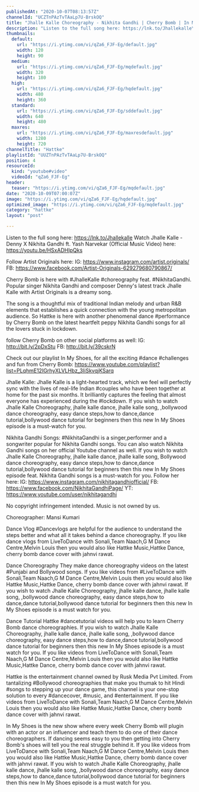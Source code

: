 ```yaml
---
publishedAt: "2020-10-07T08:13:57Z"
channelId: "UCZTnPAzTvTAaLp7U-BrskOQ"
title: "Jhalle Kalle Choreography - Nikhita Gandhi | Cherry Bomb | In My Shoes Ep #09"
description: "Listen to the full song here: https://lnk.to/Jhallekalle\nWatch Jhalle Kalle - Denny X Nikhita Gandhi ft. Yash Narvekar (Official Music Video) here:  https://youtu.be/HSxADHIpQks\n\nFollow Artist Originals here:\nIG: https://www.instagram.com/artist.originals/\nFB: https://www.facebook.com/Artist-Originals-629279680790867/ \n\nCherry Bomb is here with #JhalleKalle #choreography feat. #NikhitaGandhi. Popular singer Nikhita Gandhi and composer Denny's latest track Jhalle Kalle with Artist Originals is a dreamy song.\n\nThe song is a thoughtful mix of traditional Indian melody and urban R&B elements that establishes a quick connection with the young metropolitan audience. So Hattke is here with another phenomenal dance #performance by Cherry Bomb on the latest heartfelt peppy Nikhita Gandhi songs for all the lovers stuck in lockdown.\n\nfollow Cherry Bomb on other social platforms as well: \nIG: http://bit.ly/2pDxStu\nFB: http://bit.ly/39cskrN\n\nCheck out our playlist In My Shoes, for all the exciting #dance #challenges and fun from Cherry Bomb: https://www.youtube.com/playlist?list=PLqhmE12IGrhyXLVLHbz_3IiSkvqjKSarq\n\nJhalle Kalle:\nJhalle Kalle is a light-hearted track, which we feel will perfectly sync with the lives of real-life Indian #couples who have been together at home for the past six months. It brilliantly captures the feeling that almost everyone has experienced during the #lockdown. If you wish to watch Jhalle Kalle Choreography, jhalle kalle dance, jhalle kalle song, ,bollywood dance choreography, easy dance steps,how to dance,dance tutorial,bollywood dance tutorial for beginners then this new In My Shoes episode is a must-watch for you.\n\nNikhita Gandhi Songs:\n#NikhitaGandhi is a singer,performer and a songwriter popular for Nikhita Gandhi songs. You can also watch Nikhita Gandhi songs on her official Youtube channel as well. If you wish to watch Jhalle Kalle Choreography, jhalle kalle dance, jhalle kalle song, Bollywood dance choreography, easy dance steps,how to dance,dance tutorial,bollywood dance tutorial for beginners then this new In My Shoes episode feat. Nikhita Gandhi songs is a must-watch for you.\nFollow her here:\nIG: https://www.instagram.com/nikhitagandhiofficial/\nFB: https://www.facebook.com/NikhitaGandhiPage/\nYT: https://www.youtube.com/user/nikhitagandhi\n\nNo copyright infringement intended. Music is not owned by us.\n\nChoreographer: Mansi Kumari\n\nDance Vlog\n#Dancevlogs are helpful for the audience to understand the steps better and what all it takes behind a dance choreography. If you like dance vlogs from LiveToDance with Sonali,Team Naach,G M Dance Centre,Melvin Louis then you would also like Hattke Music,Hattke Dance, cherry bomb dance cover with jahnvi rawat. \n\nDance Choreography\nThey make dance choreography videos on the latest #Punjabi and Bollywood songs. If you like videos from #LiveToDance with Sonali,Team Naach,G M Dance Centre,Melvin Louis then you would also like Hattke Music,Hattke Dance, cherry bomb dance cover with jahnvi rawat. If you wish to watch Jhalle Kalle Choreography, jhalle kalle dance, jhalle kalle song, ,bollywood dance choreography, easy dance steps,how to dance,dance tutorial,bollywood dance tutorial for beginners then this new In My Shoes episode is a must watch for you.\n\nDance Tutorial\nHattke #dancetutorial videos will help you to learn Cherry Bomb dance choreographies.  If you wish to watch Jhalle Kalle Choreography, jhalle kalle dance, jhalle kalle song, ,bollywood dance choreography, easy dance steps,how to dance,dance tutorial,bollywood dance tutorial for beginners then this new In My Shoes episode is a must watch for you. If you like videos from LiveToDance with Sonali,Team Naach,G M Dance Centre,Melvin Louis then you would also like Hattke Music,Hattke Dance, cherry bomb dance cover with jahnvi rawat. \n\n\nHattke is the entertainment channel owned by Rusk Media Pvt Limited. From tantalizing #Bollywood choreographies that make you thumak to hit Hindi #songs to stepping up your dance game, this channel is your one-stop solution to every #dancecover, #music, and #entertainment. If you like videos from LiveToDance with Sonali,Team Naach,G M Dance Centre,Melvin Louis then you would also like Hattke Music,Hattke Dance, cherry bomb dance cover with jahnvi rawat. \n\nIn My Shoes is the new show where every week Cherry Bomb will plugin with an actor or an influencer and teach them to do one of their dance choreographers. If dancing seems easy to you then getting into Cherry Bomb's shoes will tell you the real struggle behind it. If you like videos from LiveToDance with Sonali,Team Naach,G M Dance Centre,Melvin Louis then you would also like Hattke Music,Hattke Dance, cherry bomb dance cover with jahnvi rawat. If you wish to watch Jhalle Kalle Choreography, jhalle kalle dance, jhalle kalle song, ,bollywood dance choreography, easy dance steps,how to dance,dance tutorial,bollywood dance tutorial for beginners then this new In My Shoes episode is a must watch for you."
thumbnails:
  default:
    url: "https://i.ytimg.com/vi/qZa6_FJF-Eg/default.jpg"
    width: 120
    height: 90
  medium:
    url: "https://i.ytimg.com/vi/qZa6_FJF-Eg/mqdefault.jpg"
    width: 320
    height: 180
  high:
    url: "https://i.ytimg.com/vi/qZa6_FJF-Eg/hqdefault.jpg"
    width: 480
    height: 360
  standard:
    url: "https://i.ytimg.com/vi/qZa6_FJF-Eg/sddefault.jpg"
    width: 640
    height: 480
  maxres:
    url: "https://i.ytimg.com/vi/qZa6_FJF-Eg/maxresdefault.jpg"
    width: 1280
    height: 720
channelTitle: "Hattke"
playlistId: "UUZTnPAzTvTAaLp7U-BrskOQ"
position: 4
resourceId:
  kind: "youtube#video"
  videoId: "qZa6_FJF-Eg"
header:
  teaser: "https://i.ytimg.com/vi/qZa6_FJF-Eg/mqdefault.jpg"
date: "2020-10-09T07:00:07Z"
image: "https://i.ytimg.com/vi/qZa6_FJF-Eg/hqdefault.jpg"
optimized_image: "https://i.ytimg.com/vi/qZa6_FJF-Eg/mqdefault.jpg"
category: "hattke"
layout: "post"

---
```

Listen to the full song here: https://lnk.to/Jhallekalle
Watch Jhalle Kalle - Denny X Nikhita Gandhi ft. Yash Narvekar (Official Music Video) here:  https://youtu.be/HSxADHIpQks

Follow Artist Originals here:
IG: https://www.instagram.com/artist.originals/
FB: https://www.facebook.com/Artist-Originals-629279680790867/ 

Cherry Bomb is here with #JhalleKalle #choreography feat. #NikhitaGandhi. Popular singer Nikhita Gandhi and composer Denny's latest track Jhalle Kalle with Artist Originals is a dreamy song.

The song is a thoughtful mix of traditional Indian melody and urban R&B elements that establishes a quick connection with the young metropolitan audience. So Hattke is here with another phenomenal dance #performance by Cherry Bomb on the latest heartfelt peppy Nikhita Gandhi songs for all the lovers stuck in lockdown.

follow Cherry Bomb on other social platforms as well: 
IG: http://bit.ly/2pDxStu
FB: http://bit.ly/39cskrN

Check out our playlist In My Shoes, for all the exciting #dance #challenges and fun from Cherry Bomb: https://www.youtube.com/playlist?list=PLqhmE12IGrhyXLVLHbz_3IiSkvqjKSarq

Jhalle Kalle:
Jhalle Kalle is a light-hearted track, which we feel will perfectly sync with the lives of real-life Indian #couples who have been together at home for the past six months. It brilliantly captures the feeling that almost everyone has experienced during the #lockdown. If you wish to watch Jhalle Kalle Choreography, jhalle kalle dance, jhalle kalle song, ,bollywood dance choreography, easy dance steps,how to dance,dance tutorial,bollywood dance tutorial for beginners then this new In My Shoes episode is a must-watch for you.

Nikhita Gandhi Songs:
#NikhitaGandhi is a singer,performer and a songwriter popular for Nikhita Gandhi songs. You can also watch Nikhita Gandhi songs on her official Youtube channel as well. If you wish to watch Jhalle Kalle Choreography, jhalle kalle dance, jhalle kalle song, Bollywood dance choreography, easy dance steps,how to dance,dance tutorial,bollywood dance tutorial for beginners then this new In My Shoes episode feat. Nikhita Gandhi songs is a must-watch for you.
Follow her here:
IG: https://www.instagram.com/nikhitagandhiofficial/
FB: https://www.facebook.com/NikhitaGandhiPage/
YT: https://www.youtube.com/user/nikhitagandhi

No copyright infringement intended. Music is not owned by us.

Choreographer: Mansi Kumari

Dance Vlog
#Dancevlogs are helpful for the audience to understand the steps better and what all it takes behind a dance choreography. If you like dance vlogs from LiveToDance with Sonali,Team Naach,G M Dance Centre,Melvin Louis then you would also like Hattke Music,Hattke Dance, cherry bomb dance cover with jahnvi rawat. 

Dance Choreography
They make dance choreography videos on the latest #Punjabi and Bollywood songs. If you like videos from #LiveToDance with Sonali,Team Naach,G M Dance Centre,Melvin Louis then you would also like Hattke Music,Hattke Dance, cherry bomb dance cover with jahnvi rawat. If you wish to watch Jhalle Kalle Choreography, jhalle kalle dance, jhalle kalle song, ,bollywood dance choreography, easy dance steps,how to dance,dance tutorial,bollywood dance tutorial for beginners then this new In My Shoes episode is a must watch for you.

Dance Tutorial
Hattke #dancetutorial videos will help you to learn Cherry Bomb dance choreographies.  If you wish to watch Jhalle Kalle Choreography, jhalle kalle dance, jhalle kalle song, ,bollywood dance choreography, easy dance steps,how to dance,dance tutorial,bollywood dance tutorial for beginners then this new In My Shoes episode is a must watch for you. If you like videos from LiveToDance with Sonali,Team Naach,G M Dance Centre,Melvin Louis then you would also like Hattke Music,Hattke Dance, cherry bomb dance cover with jahnvi rawat. 


Hattke is the entertainment channel owned by Rusk Media Pvt Limited. From tantalizing #Bollywood choreographies that make you thumak to hit Hindi #songs to stepping up your dance game, this channel is your one-stop solution to every #dancecover, #music, and #entertainment. If you like videos from LiveToDance with Sonali,Team Naach,G M Dance Centre,Melvin Louis then you would also like Hattke Music,Hattke Dance, cherry bomb dance cover with jahnvi rawat. 

In My Shoes is the new show where every week Cherry Bomb will plugin with an actor or an influencer and teach them to do one of their dance choreographers. If dancing seems easy to you then getting into Cherry Bomb's shoes will tell you the real struggle behind it. If you like videos from LiveToDance with Sonali,Team Naach,G M Dance Centre,Melvin Louis then you would also like Hattke Music,Hattke Dance, cherry bomb dance cover with jahnvi rawat. If you wish to watch Jhalle Kalle Choreography, jhalle kalle dance, jhalle kalle song, ,bollywood dance choreography, easy dance steps,how to dance,dance tutorial,bollywood dance tutorial for beginners then this new In My Shoes episode is a must watch for you.